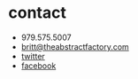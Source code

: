 # contact

* 979\.575\.5007
* <britt@theabstractfactory.com>
* [twitter](http://twitter.com/#!/TheAbstractFact)
* [facebook](http://www.facebook.com/pages/The-Abstract-Factory/)
